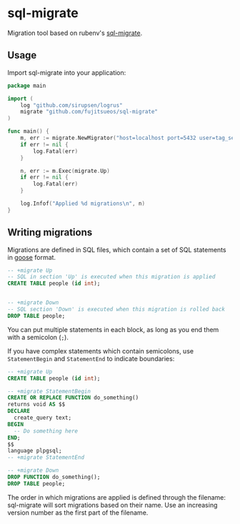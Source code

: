 # sql-migrate

Migration tool based on rubenv's [sql-migrate](https://github.com/rubenv/sql-migrate).

## Usage

Import sql-migrate into your application:

```go
package main

import (
    log "github.com/sirupsen/logrus"
    migrate "github.com/fujitsueos/sql-migrate"
)

func main() {
    m, err := migrate.NewMigrator("host=localhost port=5432 user=tag_service", "migrations")
    if err != nil {
        log.Fatal(err)
    }

    n, err := m.Exec(migrate.Up)
    if err != nil {
        log.Fatal(err)
    }

    log.Infof("Applied %d migrations\n", n)
}

```

## Writing migrations
Migrations are defined in SQL files, which contain a set of SQL statements in [goose](https://bitbucket.org/liamstask/goose) format.

```sql
-- +migrate Up
-- SQL in section 'Up' is executed when this migration is applied
CREATE TABLE people (id int);


-- +migrate Down
-- SQL section 'Down' is executed when this migration is rolled back
DROP TABLE people;
```

You can put multiple statements in each block, as long as you end them with a semicolon (`;`).

If you have complex statements which contain semicolons, use `StatementBegin` and `StatementEnd` to indicate boundaries:

```sql
-- +migrate Up
CREATE TABLE people (id int);

-- +migrate StatementBegin
CREATE OR REPLACE FUNCTION do_something()
returns void AS $$
DECLARE
  create_query text;
BEGIN
  -- Do something here
END;
$$
language plpgsql;
-- +migrate StatementEnd

-- +migrate Down
DROP FUNCTION do_something();
DROP TABLE people;
```

The order in which migrations are applied is defined through the filename: sql-migrate will sort migrations based on their name. Use an increasing version number as the first part of the filename.
